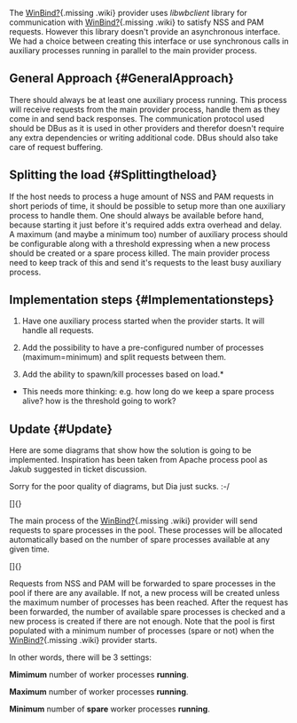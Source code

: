 The [WinBind?](https://docs.pagure.org/sssd-test2/WinBind.html){.missing
.wiki} provider uses *libwbclient* library for communication with
[WinBind?](https://docs.pagure.org/sssd-test2/WinBind.html){.missing
.wiki} to satisfy NSS and PAM requests. However this library doesn't
provide an asynchronous interface. We had a choice between creating this
interface or use synchronous calls in auxiliary processes running in
parallel to the main provider process.

General Approach {#GeneralApproach}
----------------

There should always be at least one auxiliary process running. This
process will receive requests from the main provider process, handle
them as they come in and send back responses. The communication protocol
used should be DBus as it is used in other providers and therefor
doesn't require any extra dependencies or writing additional code. DBus
should also take care of request buffering.

Splitting the load {#Splittingtheload}
------------------

If the host needs to process a huge amount of NSS and PAM requests in
short periods of time, it should be possible to setup more than one
auxiliary process to handle them. One should always be available before
hand, because starting it just before it's required adds extra overhead
and delay. A maximum (and maybe a minimum too) number of auxiliary
process should be configurable along with a threshold expressing when a
new process should be created or a spare process killed. The main
provider process need to keep track of this and send it's requests to
the least busy auxiliary process.

Implementation steps {#Implementationsteps}
--------------------

1.  Have one auxiliary process started when the provider starts. It will
    handle all requests.

<!-- -->

2.  Add the possibility to have a pre-configured number of processes
    (maximum=minimum) and split requests between them.

<!-- -->

3.  Add the ability to spawn/kill processes based on load.\*

-   This needs more thinking: e.g. how long do we keep a spare process
    alive? how is the threshold going to work?

Update {#Update}
------

Here are some diagrams that show how the solution is going to be
implemented. Inspiration has been taken from Apache process pool as
Jakub suggested in ticket discussion.

Sorry for the poor quality of diagrams, but Dia just sucks. :-/

[]{}

The main process of the
[WinBind?](https://docs.pagure.org/sssd-test2/WinBind.html){.missing
.wiki} provider will send requests to spare processes in the pool. These
processes will be allocated automatically based on the number of spare
processes available at any given time.

[]{}

Requests from NSS and PAM will be forwarded to spare processes in the
pool if there are any available. If not, a new process will be created
unless the maximum number of processes has been reached. After the
request has been forwarded, the number of available spare processes is
checked and a new process is created if there are not enough. Note that
the pool is first populated with a minimum number of processes (spare or
not) when the
[WinBind?](https://docs.pagure.org/sssd-test2/WinBind.html){.missing
.wiki} provider starts.

In other words, there will be 3 settings:

**Mimimum** number of worker processes **running**.

**Maximum** number of worker processes **running**.

**Minimum** number of **spare** worker processes **running**.
